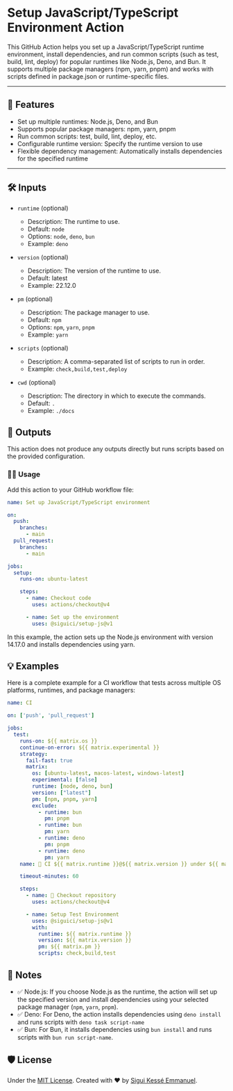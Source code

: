 # Setup JavaScript/TypeScript Environment Action

This GitHub Action helps you set up a JavaScript/TypeScript runtime environment,
install dependencies, and run common scripts (such as test, build, lint, deploy)
for popular runtimes like Node.js, Deno, and Bun.
It supports multiple package managers (npm, yarn, pnpm)
and works with scripts defined in package.json or runtime-specific files.

---

## 🚀 Features

- Set up multiple runtimes: Node.js, Deno, and Bun
- Supports popular package managers: npm, yarn, pnpm
- Run common scripts: test, build, lint, deploy, etc.
- Configurable runtime version: Specify the runtime version to use
- Flexible dependency management: Automatically installs dependencies
for the specified runtime

---

## 🛠️ Inputs

- `runtime` (optional)

  - Description: The runtime to use.
  - Default: `node`
  - Options: `node`, `deno`, `bun`
  - Example: `deno`

- `version` (optional)

  - Description: The version of the runtime to use.
  - Default: latest
  - Example: 22.12.0

- `pm` (optional)

  - Description: The package manager to use.
  - Default: `npm`
  - Options: `npm`, `yarn`, `pnpm`
  - Example: `yarn`

- `scripts` (optional)

  - Description: A comma-separated list of scripts to run in order.
  - Example: `check,build,test,deploy`

- `cwd` (optional)

  - Description: The directory in which to execute the commands.
  - Default: `.`
  - Example: `./docs`

## 🚚 Outputs

This action does not produce any outputs directly
but runs scripts based on the provided configuration.

### 🧑‍💻 Usage

Add this action to your GitHub workflow file:

```yaml
name: Set up JavaScript/TypeScript environment

on:
  push:
    branches:
      - main
  pull_request:
    branches:
      - main

jobs:
  setup:
    runs-on: ubuntu-latest

    steps:
      - name: Checkout code
        uses: actions/checkout@v4

      - name: Set up the environment
        uses: @siguici/setup-js@v1
```

In this example, the action sets up the Node.js environment with version 14.17.0
and installs dependencies using yarn.

## 💡 Examples

Here is a complete example for a CI workflow that tests across multiple OS platforms,
runtimes, and package managers:

```yaml
name: CI

on: ['push', 'pull_request']

jobs:
  test:
    runs-on: ${{ matrix.os }}
    continue-on-error: ${{ matrix.experimental }}
    strategy:
      fail-fast: true
      matrix:
        os: [ubuntu-latest, macos-latest, windows-latest]
        experimental: [false]
        runtime: [node, deno, bun]
        version: ["latest"]
        pm: [npm, pnpm, yarn]
        exclude:
          - runtime: bun
            pm: pnpm
          - runtime: bun
            pm: yarn
          - runtime: deno
            pm: pnpm
          - runtime: deno
            pm: yarn
    name: 👷 CI ${{ matrix.runtime }}@${{ matrix.version }} under ${{ matrix.os }} using ${{ matrix.pm }}

    timeout-minutes: 60

    steps:
      - name: 🚚 Checkout repository
        uses: actions/checkout@v4

      - name: Setup Test Environment
        uses: @siguici/setup-js@v1
        with:
          runtime: ${{ matrix.runtime }}
          version: ${{ matrix.version }}
          pm: ${{ matrix.pm }}
          scripts: check,build,test
```

## 📖 Notes

- ✅ Node.js: If you choose Node.js as the runtime,
the action will set up the specified version and install dependencies
using your selected package manager (`npm`, `yarn`, `pnpm`).
- ✅ Deno: For Deno, the action installs dependencies using `deno install`
and runs scripts with `deno task script-name`
- ✅ Bun: For Bun, it installs dependencies using `bun install`
and runs scripts with `bun run script-name`.

## 🛡️ License

Under the [MIT License](./LICENSE.md).
Created with ❤️ by [Sigui Kessé Emmanuel](https://github.com/siguici).
